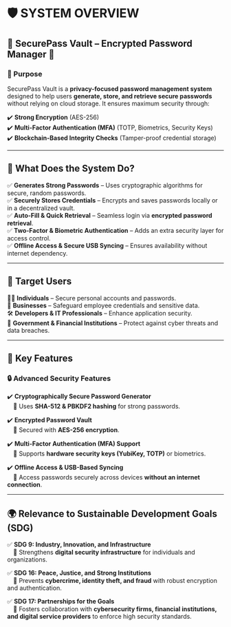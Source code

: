 # 🛡️ SYSTEM OVERVIEW

## 🔐 **SecurePass Vault – Encrypted Password Manager** 🔐

### 🎯 Purpose
SecurePass Vault is a **privacy-focused password management system** designed to help users **generate, store, and retrieve secure passwords** without relying on cloud storage. It ensures maximum security through:  

✔️ **Strong Encryption** (AES-256)  
✔️ **Multi-Factor Authentication (MFA)** (TOTP, Biometrics, Security Keys)  
✔️ **Blockchain-Based Integrity Checks** (Tamper-proof credential storage)  

---

## 🚀 What Does the System Do?
✅ **Generates Strong Passwords** – Uses cryptographic algorithms for secure, random passwords.  
✅ **Securely Stores Credentials** – Encrypts and saves passwords locally or in a decentralized vault.  
✅ **Auto-Fill & Quick Retrieval** – Seamless login via **encrypted password retrieval**.  
✅ **Two-Factor & Biometric Authentication** – Adds an extra security layer for access control.  
✅ **Offline Access & Secure USB Syncing** – Ensures availability without internet dependency.  

---

## 👤 Target Users
👨‍💻 **Individuals** – Secure personal accounts and passwords.  
🏢 **Businesses** – Safeguard employee credentials and sensitive data.  
🛠️ **Developers & IT Professionals** – Enhance application security.  
🏦 **Government & Financial Institutions** – Protect against cyber threats and data breaches.  

---

## 🔑 Key Features
### 🔒 **Advanced Security Features**
✔️ **Cryptographically Secure Password Generator**  
&emsp;🔹 Uses **SHA-512 & PBKDF2 hashing** for strong passwords.  

✔️ **Encrypted Password Vault**  
&emsp;🔹 Secured with **AES-256 encryption**.  


✔️ **Multi-Factor Authentication (MFA) Support**  
&emsp;🔹 Supports **hardware security keys (YubiKey, TOTP)** or biometrics.  

✔️ **Offline Access & USB-Based Syncing**  
&emsp;🔹 Access passwords securely across devices **without an internet connection**.  

---

## 🌍 **Relevance to Sustainable Development Goals (SDG)**
✅ **SDG 9: Industry, Innovation, and Infrastructure**  
&emsp;🔹 Strengthens **digital security infrastructure** for individuals and organizations.  

✅ **SDG 16: Peace, Justice, and Strong Institutions**  
&emsp;🔹 Prevents **cybercrime, identity theft, and fraud** with robust encryption and authentication.  

✅ **SDG 17: Partnerships for the Goals**  
&emsp;🔹 Fosters collaboration with **cybersecurity firms, financial institutions, and digital service providers** to enforce high security standards.  
